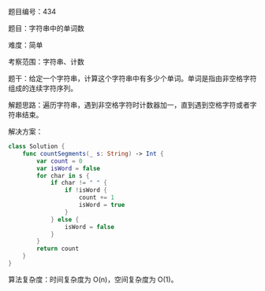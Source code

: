 题目编号：434

题目：字符串中的单词数

难度：简单

考察范围：字符串、计数

题干：给定一个字符串，计算这个字符串中有多少个单词。单词是指由非空格字符组成的连续字符序列。

解题思路：遍历字符串，遇到非空格字符时计数器加一，直到遇到空格字符或者字符串结束。

解决方案：

```swift
class Solution {
    func countSegments(_ s: String) -> Int {
        var count = 0
        var isWord = false
        for char in s {
            if char != " " {
                if !isWord {
                    count += 1
                    isWord = true
                }
            } else {
                isWord = false
            }
        }
        return count
    }
}
```

算法复杂度：时间复杂度为 O(n)，空间复杂度为 O(1)。